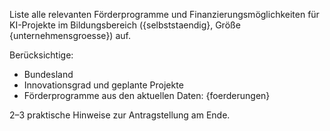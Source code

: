 Liste alle relevanten Förderprogramme und Finanzierungsmöglichkeiten für KI-Projekte im Bildungsbereich ({selbststaendig}, Größe {unternehmensgroesse}) auf.

Berücksichtige:
- Bundesland
- Innovationsgrad und geplante Projekte
- Förderprogramme aus den aktuellen Daten:
{foerderungen}

2–3 praktische Hinweise zur Antragstellung am Ende.
